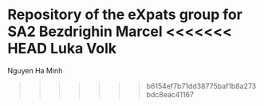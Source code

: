 Repository of the eXpats group for SA2
Bezdrighin Marcel
<<<<<<< HEAD
Luka Volk
=======
Nguyen Ha Minh
>>>>>>> b6154ef7b71dd38775baf1b8a273bdc8eac41167
